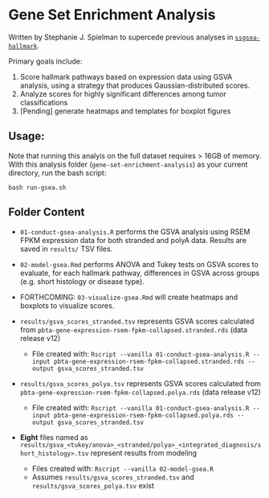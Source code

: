 # Gene Set Enrichment Analysis

Written by Stephanie J. Spielman to supercede previous analyses in [`ssgsea-hallmark`](https://github.com/AlexsLemonade/OpenPBTA-analysis/tree/master/analyses/ssgsea-hallmark).

Primary goals include:

1. Score hallmark pathways based on expression data using GSVA analysis, using a strategy that produces Gaussian-distributed scores.
2. Analyze scores for highly significant differences among tumor classifications 
3. [Pending] generate heatmaps and templates for boxplot figures 

## Usage:

Note that running this analyis on the full dataset requires > 16GB of memory. 
With this analysis folder (`gene-set-enrichment-analysis`) as your current directory, run the bash script:
```
bash run-gsea.sh
```

## Folder Content

+ `01-conduct-gsea-analysis.R` performs the GSVA analysis using RSEM FPKM expression data for both stranded and polyA data. Results are saved in `results/` TSV files.

+ `02-model-gsea.Rmd` performs ANOVA and Tukey tests on GSVA scores to evaluate, for each hallmark pathway, differences in GSVA across groups (e.g. short histology or disease type).

+ FORTHCOMING: 	`03-visualize-gsea.Rmd` will create heatmaps and boxplots to visualize scores.

+ `results/gsva_scores_stranded.tsv` represents GSVA scores calculated from `pbta-gene-expression-rsem-fpkm-collapsed.stranded.rds` (data release v12)
	+ File created with: `Rscript --vanilla 01-conduct-gsea-analysis.R --input pbta-gene-expression-rsem-fpkm-collapsed.stranded.rds --output gsva_scores_stranded.tsv`
+ `results/gsva_scores_polya.tsv` represents GSVA scores calculated from `pbta-gene-expression-rsem-fpkm-collapsed.polya.rds` (data release v12)
	+ File created with: `Rscript --vanilla 01-conduct-gsea-analysis.R --input pbta-gene-expression-rsem-fpkm-collapsed.polya.rds --output gsva_scores_stranded.tsv`


+ **Eight** files named as `results/gsva_<tukey/anova>_<stranded/polya>_<integrated_diagnosis/short_histology>.tsv` represent results from modeling
	+ Files created with: `Rscript --vanilla 02-model-gsea.R`
	+ Assumes `results/gsva_scores_stranded.tsv` and `results/gsva_scores_polya.tsv` exist
 